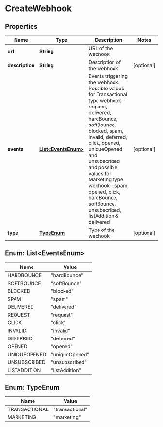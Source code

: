 
# CreateWebhook

## Properties
Name | Type | Description | Notes
------------ | ------------- | ------------- | -------------
**url** | **String** | URL of the webhook | 
**description** | **String** | Description of the webhook |  [optional]
**events** | [**List&lt;EventsEnum&gt;**](#List&lt;EventsEnum&gt;) | Events triggering the webhook. Possible values for Transactional type webhook – request, delivered, hardBounce, softBounce, blocked, spam, invalid, deferred, click, opened, uniqueOpened and unsubscribed and possible values for Marketing type webhook – spam, opened, click, hardBounce, softBounce, unsubscribed, listAddition &amp; delivered |  [optional]
**type** | [**TypeEnum**](#TypeEnum) | Type of the webhook |  [optional]


<a name="List<EventsEnum>"></a>
## Enum: List&lt;EventsEnum&gt;
Name | Value
---- | -----
HARDBOUNCE | &quot;hardBounce&quot;
SOFTBOUNCE | &quot;softBounce&quot;
BLOCKED | &quot;blocked&quot;
SPAM | &quot;spam&quot;
DELIVERED | &quot;delivered&quot;
REQUEST | &quot;request&quot;
CLICK | &quot;click&quot;
INVALID | &quot;invalid&quot;
DEFERRED | &quot;deferred&quot;
OPENED | &quot;opened&quot;
UNIQUEOPENED | &quot;uniqueOpened&quot;
UNSUBSCRIBED | &quot;unsubscribed&quot;
LISTADDITION | &quot;listAddition&quot;


<a name="TypeEnum"></a>
## Enum: TypeEnum
Name | Value
---- | -----
TRANSACTIONAL | &quot;transactional&quot;
MARKETING | &quot;marketing&quot;



